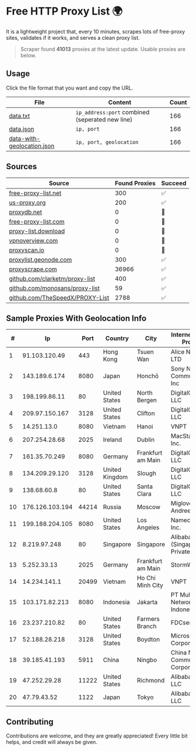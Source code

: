 
# Free HTTP Proxy List 🌍

It is a lightweight project that, every 10 minutes, scrapes lots of free-proxy sites, validates if it works, and serves a clean proxy list.


> Scraper found **41013** proxies at the latest update. Usable proxies are below.

## Usage

Click the file format that you want and copy the URL.


|File|Content|Count|
|----|-------|-----|
|[data.txt](https://raw.githubusercontent.com/themiralay/Proxy-List-World/master/data.txt)|`ip_address:port` combined (seperated new line)|166|
|[data.json](https://raw.githubusercontent.com/themiralay/Proxy-List-World/master/data.json)|`ip, port`|166|
|[data-with-geolocation.json](https://raw.githubusercontent.com/themiralay/Proxy-List-World/master/data-with-geolocation.json)|`ip, port, geolocation`|166|

## Sources

|Source|Found Proxies|Succeed|
|------|-------------|-------|
|[free-proxy-list.net](https://free-proxy-list.net)|300|✅|
|[us-proxy.org](https://www.us-proxy.org)|200|✅|
|[proxydb.net](http://proxydb.net)|0|🚫|
|[free-proxy-list.com](https://free-proxy-list.com/?page=&port=&type%5B%5D=http&type%5B%5D=https&up_time=0&search=Search)|0|🚫|
|[proxy-list.download](https://www.proxy-list.download/HTTP)|0|🚫|
|[vpnoverview.com](https://vpnoverview.com/privacy/anonymous-browsing/free-proxy-servers)|0|🚫|
|[proxyscan.io](https://www.proxyscan.io)|0|🚫|
|[proxylist.geonode.com](https://proxylist.geonode.com/api/proxy-list?limit=300&page=1&sort_by=lastChecked&sort_type=desc&protocols=http,https)|300|✅|
|[proxyscrape.com](https://api.proxyscrape.com/v2/?request=displayproxies&protocol=http&timeout=10000&country=all&ssl=all&anonymity=all)|36966|✅|
|[github.com/clarketm/proxy-list](https://raw.githubusercontent.com/clarketm/proxy-list/master/proxy-list-raw.txt)|400|✅|
|[github.com/monosans/proxy-list](https://raw.githubusercontent.com/monosans/proxy-list/main/proxies/http.txt)|59|✅|
|[github.com/TheSpeedX/PROXY-List](https://raw.githubusercontent.com/TheSpeedX/PROXY-List/master/http.txt)|2788|✅|


## Sample Proxies With Geolocation Info

|#|Ip|Port|Country|City|Internet Service Provider|
|-|--|----|-------|----|-------------------------|
|1|91.103.120.49|443|Hong Kong|Tsuen Wan|Alice Networks LTD|
|2|143.189.6.174|8080|Japan|Honchō|Sony Network Communications Inc|
|3|198.199.86.11|80|United States|North Bergen|DigitalOcean, LLC|
|4|209.97.150.167|3128|United States|Clifton|DigitalOcean, LLC|
|5|14.251.13.0|8080|Vietnam|Hanoi|VNPT|
|6|207.254.28.68|2025|Ireland|Dublin|MacStadium, Inc.|
|7|161.35.70.249|8080|Germany|Frankfurt am Main|DigitalOcean, LLC|
|8|134.209.29.120|3128|United Kingdom|Slough|DigitalOcean, LLC|
|9|138.68.60.8|80|United States|Santa Clara|DigitalOcean, LLC|
|10|176.126.103.194|44214|Russia|Moscow|Miglovets Egor Andreevich|
|11|199.188.204.105|8080|United States|Los Angeles|Namecheap, Inc.|
|12|8.219.97.248|80|Singapore|Singapore|Alibaba Cloud (Singapore) Private Limited|
|13|5.252.33.13|2025|Germany|Frankfurt am Main|StormWall s.r.o.|
|14|14.234.141.1|20499|Vietnam|Ho Chi Minh City|VNPT|
|15|103.171.82.213|8080|Indonesia|Jakarta|PT Multi Network Indonesia|
|16|23.237.210.82|80|United States|Farmers Branch|FDCservers.net|
|17|52.188.28.218|3128|United States|Boydton|Microsoft Corporation|
|18|39.185.41.193|5911|China|Ningbo|China Mobile Communications Corporation|
|19|47.252.29.28|11222|United States|Richmond|Alibaba Cloud LLC|
|20|47.79.43.52|1122|Japan|Tokyo|Alibaba.com LLC|



## Contributing

Contributions are welcome, and they are greatly appreciated! Every
little bit helps, and credit will always be given.

